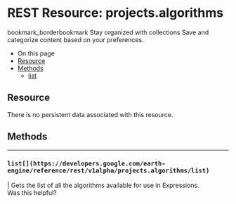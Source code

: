  
#  REST Resource: projects.algorithms
bookmark_borderbookmark Stay organized with collections  Save and categorize content based on your preferences.
  * On this page
  * [Resource](https://developers.google.com/earth-engine/reference/rest/v1alpha/projects.algorithms#resource)
  * [Methods](https://developers.google.com/earth-engine/reference/rest/v1alpha/projects.algorithms#methods)
    * [list](https://developers.google.com/earth-engine/reference/rest/v1alpha/projects.algorithms#list)


## Resource
There is no persistent data associated with this resource.
## Methods  
---  
### `list[](https://developers.google.com/earth-engine/reference/rest/v1alpha/projects.algorithms/list)`
|  Gets the list of all the algorithms available for use in Expressions.  
Was this helpful?

